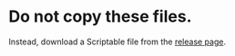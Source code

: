 # Do not copy these files.
Instead, download a Scriptable file from the [release page](https://github.com/Hider-alt/covid-widget/releases/latest).